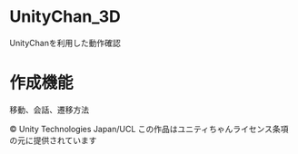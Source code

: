 # UnityChan_3D
UnityChanを利用した動作確認

# 作成機能
移動、会話、遷移方法

© Unity Technologies Japan/UCL
この作品はユニティちゃんライセンス条項の元に提供されています
